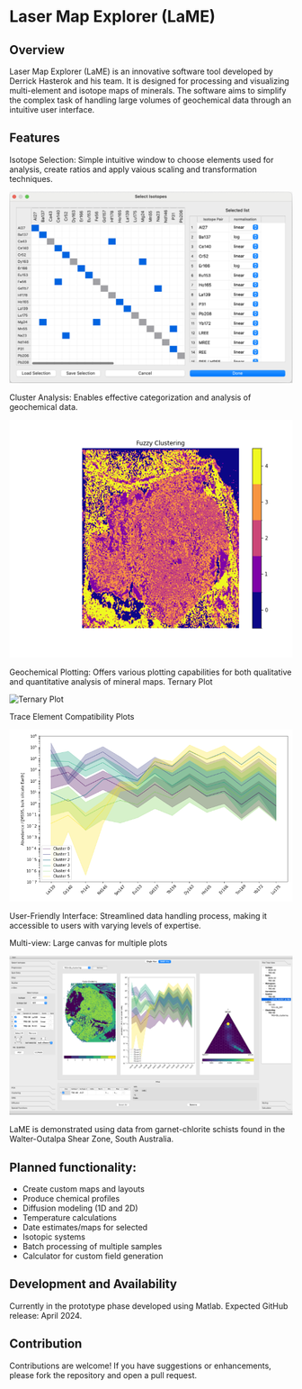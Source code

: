 
# Laser Map Explorer (LaME)

## Overview

Laser Map Explorer (LaME) is an innovative software tool developed by Derrick Hasterok and his team. It is designed for processing and visualizing multi-element and isotope maps of minerals. The software aims to simplify the complex task of handling large volumes of geochemical data through an intuitive user interface.

## Features

Isotope Selection: Simple intuitive window to choose elements used for analysis, create ratios and apply vaious scaling and transformation techniques.

![Isotope Selection Window](images/Isotope_selection.png)

Cluster Analysis: Enables effective categorization and analysis of geochemical data.

![Cluster Analysis](images/ws02_cluster_fuzzy_2_0.png)


Geochemical Plotting: Offers various plotting capabilities for both qualitative and quantitative analysis of mineral maps.
Ternary Plot

![Ternary Plot](images/ternary_plot.png)

Trace Element Compatibility Plots

![Tec Analysis](images/n-dim_plot.png)

User-Friendly Interface: Streamlined data handling process, making it accessible to users with varying levels of expertise.

Multi-view: Large canvas for multiple plots

![Mulit-view Interface](images/TR3-06_Multiview_2.png)


LaME is demonstrated using data from garnet-chlorite schists found in the Walter-Outalpa Shear Zone, South Australia.

## Planned functionality:

* Create custom maps and layouts
* Produce chemical profiles
* Diffusion modeling (1D and 2D)
* Temperature calculations
* Date estimates/maps for selected
* Isotopic systems
* Batch processing of multiple samples
* Calculator for custom field generation


## Development and Availability

Currently in the prototype phase developed using Matlab.
Expected GitHub release: April 2024.


## Contribution

Contributions are welcome! If you have suggestions or enhancements, please fork the repository and open a pull request.


